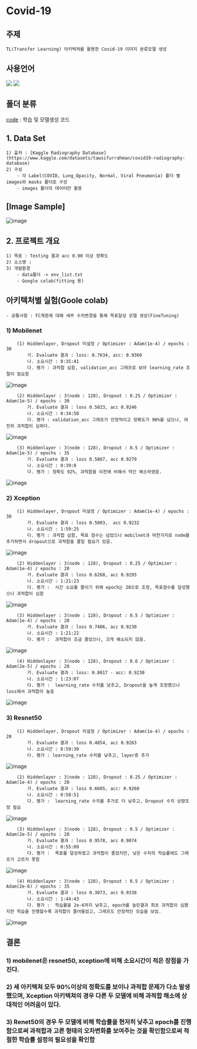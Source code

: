 # Covid-19

## 주제 
    TL(Transfer Learning) 아키텍쳐를 활용한 Covid-19 이미지 분류모델 생성

## 사용언어
<a href="https://www.python.org/" target="_blank"><img src="https://img.shields.io/badge/Python-3776AB?style=flat&logo=python&logoColor=white"/></a>
<a href="https://jupyter.org/" target="_blank"><img src="https://img.shields.io/badge/Jupyter-F37626?style=flat&logo=jupyter&logoColor=white"/></a>

## 폴더 분류
[code](https://github.com/Decoyer-71/BrainTumor/tree/master/code) : 학습 및 모델생성 코드


## 1. Data Set
    1) 출처 : [Kaggle Radiography Database](https://www.kaggle.com/datasets/tawsifurrahman/covid19-radiography-database)
    2) 구성
        - 각 Label(COVID, Lung_Opacity, Normal, Viral Pneumonia) 폴더 별 images와 masks 폴더로 구성
        - images 폴더의 데이터만 활용
    
## [Image Sample]
![image](https://github.com/Decoyer-71/Covid-19/assets/127948197/6ef84cd8-0b83-4e22-bd68-810a892fe716)


## 2. 프로젝트 개요
    1) 목표 : Testing 결과 acc 0.90 이상 정확도 
    2) 소스명 : 
    3) 개발환경 
        - data폴더 -> env_list.txt
        - Google colab(fitting 용)
        
## 아키텍처별 실험(Goole colab)
    - 공통사항 : FC계층에 대해 세부 수치변경을 통해 목표달성 모델 생성(FineTuning)
### 1) Mobilenet 
        (1) Hiddenlayer, Dropout 미설정 / Optimizer : Adam(1e-4) / epochs : 30
            가. Evaluate 결과 : loss: 0.7634, acc: 0.9360
            나. 소요시간 : 0:35:41
            다. 평가 : 과적합 심함, validation_acc 그래프로 보아 learning_rate 조절이 필요함
![image](https://github.com/Decoyer-71/Covid-19/assets/127948197/64b15dfd-7675-40b6-8c8a-298782f0ee2f)

        (2) Hiddenlayer : 3(node : 128), Dropout : 0.25 / Optimizer : Adam(1e-5) / epochs : 30
            가. Evaluate 결과 : loss 0.5023, acc 0.9246
            나. 소요시간 : 0:34:58
            다. 평가 : validation_acc 그래프가 안정적이고 정확도가 90%를 넘으나, 여전히 과적합이 심하다.
![image](https://github.com/Decoyer-71/Covid-19/assets/127948197/deda14fb-f5d4-4ac0-afba-cab8aa901bae)

        (3) Hiddenlayer : 3(node : 128), Dropout : 0.5 / Optimizer : Adam(1e-5) / epochs : 35
            가. Evaluate 결과 : loss 0.5867, acc 0.9279
            나. 소요시간 : 0:39:0
            다. 평가 : 정확도 92%, 과적합을 이전에 비해서 약간 해소하였음.
![image](https://github.com/Decoyer-71/Covid-19/assets/127948197/7d240a90-cce1-4864-b996-aba98b27efa0)

### 2) Xception
        (1) Hiddenlayer, Dropout 미설정 / Optimizer : Adam(1e-4) / epochs : 30
            가. Evaluate 결과 : loss 0.5003,  acc 0.9232
            나. 소요시간 : 1:59:25
            다. 평가 : 과적합 심함, 목표 점수는 넘었으나 mobilnet과 마찬가지로 node를 추가하면서 dropout으로 과적합을 줄일 필요가 있음.
![image](https://github.com/Decoyer-71/Covid-19/assets/127948197/8f0c38d0-ea9d-466c-bab1-acf5bb4bd070)

        (2) Hiddenlayer : 3(node : 128), Dropout : 0.25 / Optimizer : Adam(1e-4) / epochs : 20
            가. Evaluate 결과 : loss 0.6268, acc 0.9293
            나. 소요시간 : 1:21:23
            다. 평가 :  시간 소요를 줄이기 위해 epoch는 20으로 조정, 목표점수를 달성했으나 과적합이 심함
![image](https://github.com/Decoyer-71/Covid-19/assets/127948197/10ae9e7d-6349-48b1-b658-bb4354004bac)

        (3) Hiddenlayer : 3(node : 128), Dropout : 0.5 / Optimizer : Adam(1e-4) / epochs : 20
            가. Evaluate 결과 : loss 0.7406, acc 0.9230
            나. 소요시간 : 1:21:22
            다. 평가 :  과적합이 조금 줄었으나, 크게 해소되지 않음. 
![image](https://github.com/Decoyer-71/Covid-19/assets/127948197/e61879d8-1705-4522-9bf9-f536c04021ec)

        (4) Hiddenlayer : 3(node : 128), Dropout : 0.6 / Optimizer : Adam(2e-5) / epochs : 20
            가. Evaluate 결과 : loss: 0.8017 - acc: 0.9230
            나. 소요시간 : 1:23:07
            다. 평가 :  learning_rate 수치를 낯추고, Dropout을 높게 조정했으나 loss에서 과적합이 높음 
![image](https://github.com/Decoyer-71/Covid-19/assets/127948197/18800a8b-da22-4640-8896-1a3fba50e536)


### 3) Resnet50
        (1) Hiddenlayer, Dropout 미설정 / Optimizer : Adam(1e-4) / epochs : 20
            가. Evaluate 결과 : loss 0.4854, acc 0.9263
            나. 소요시간 : 0:59:30
            다. 평가 : learning_rate 수치를 낮추고, layer층 추가
![image](https://github.com/Decoyer-71/Covid-19/assets/127948197/0695ae8a-48eb-4106-90ad-8249d492d93b)

        (2) Hiddenlayer : 3(node : 128), Dropout : 0.25 / Optimizer : Adam(1e-4) / epochs : 20
            가. Evaluate 결과 : loss 0.6605, acc: 0.9260
            나. 소요시간 : 0:58:51
            다. 평가 :  learning_rate 수치를 추가로 더 낮추고, Dropout 수치 상향조정 필요
![image](https://github.com/Decoyer-71/Covid-19/assets/127948197/fc9a9f70-65f2-48c2-a121-805b1f3e4471)

        (3) Hiddenlayer : 3(node : 128), Dropout : 0.5 / Optimizer : Adam(2e-5) / epochs : 20
            가. Evaluate 결과 : loss 0.9578, acc 0.9074
            나. 소요시간 : 0:55:09
            다. 평가 :  목표를 달성하였고 과적합이 줄었지만, 낮은 수치의 학습률에도 그래프가 고르지 못함
![image](https://github.com/Decoyer-71/Covid-19/assets/127948197/ad3172a9-7d52-422b-8a02-bb78ee0e9f94)

        (4) Hiddenlayer : 3(node : 128), Dropout : 0.5 / Optimizer : Adam(2e-6) / epochs : 35
            가. Evaluate 결과 : loss 0.3073, acc 0.9338
            나. 소요시간 : 1:44:43
            다. 평가 :  학습률을 2e-6까지 낮추고, epoch를 늘린결과 최초 과적합이 심했지만 학습을 진행할수록 과적합이 줄어들었고, 그래프도 안정적인 모습을 보임. 
![image](https://github.com/Decoyer-71/Covid-19/assets/127948197/1cd88d9c-2bc9-4838-9434-c151d7e46a83)



            


## 결론

### 1) mobilenet은 resnet50, xception에 비해 소요시간이 적은 장점을 가진다. 

### 2) 세 아키텍쳐 모두 90%이상의 정확도를 보이나 과적합 문제가 다소 발생했으며, Xception 아키텍쳐의 경우 다른 두 모델에 비해 과적합 해소에 상대적인 어려움이 있다.

### 3) Renet50의 경우 두 모델에 비해 학습률을 현저히 낮추고 epoch를 진행함으로써 과적합과 고른 형태의 오차변화를 보여주는 것을 확인함으로써 적절한 학습률 설정의 필요성을 확인함
